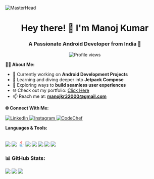 
![MasterHead](https://user-images.githubusercontent.com/88922867/195992222-55c97f69-d7cc-4927-8876-988cb94b0056.gif)

<h1 align="center">Hey there! 👋 I'm Manoj Kumar</h1>

<h3 align="center">A Passionate Android Developer from India 🚀</h3>

<p align="center">
  <img src="https://komarev.com/ghpvc/?username=themanojkr&label=Profile%20views&color=0e75b6&style=flat" alt="Profile views" />
</p>

**👨‍💻 About Me:**

- 🔭 Currently working on **Android Development Projects**  
- 🌱 Learning and diving deeper into **Jetpack Compose**  
- 🎯 Exploring ways to **build seamless user experiences**  
- 🌐 Check out my portfolio: <a href="https://themanojkr.github.io/Portfolio/" target="_blank">Click Here</a>
- 📫 Reach me at: **manojkr32000@gmail.com**

**🌐 Connect With Me:**
<p align="left">
  <a href="https://linkedin.com/in/manojkumar7255" target="_blank">
    <img src="https://raw.githubusercontent.com/rahuldkjain/github-profile-readme-generator/master/src/images/icons/Social/linked-in-alt.svg" alt="LinkedIn" height="30" width="40"/>
  </a>
  <a href="https://instagram.com/techxdeveloper" target="_blank">
    <img src="https://raw.githubusercontent.com/rahuldkjain/github-profile-readme-generator/master/src/images/icons/Social/instagram.svg" alt="Instagram" height="30" width="40"/>
  </a>
  <a href="https://www.codechef.com/users/manojkumar5" target="_blank">
    <img src="https://cdn.jsdelivr.net/npm/simple-icons@3.1.0/icons/codechef.svg" alt="CodeChef" height="30" width="40"/>
  </a>
</p>

**Languages & Tools:** 

<br>
<code><img height="20" src="https://github.com/user-attachments/assets/0fd6776a-a872-4fe6-9b17-1cf6f6d32a74"></code>
<code><img height="20" src="https://www.vectorlogo.zone/logos/kotlinlang/kotlinlang-icon.svg"></code>
<code><img height="20" src="https://raw.githubusercontent.com/devicons/devicon/master/icons/java/java-original.svg"></code>
<code><img height="20" src="https://github.com/user-attachments/assets/96106f0a-73de-4052-b8f0-cc5aa009753e"></code>
<code><img height="20" src="https://github.com/user-attachments/assets/20e3c754-a0c2-45ff-ac13-9c13d04ddded"></code>
<code><img height="20" src="https://www.vectorlogo.zone/logos/git-scm/git-scm-icon.svg"></code>
<code><img height="20" src="https://github.com/user-attachments/assets/5b08dfb1-4d83-4f3b-93d1-672d4af4204d"></code>
<code><img height="20" src="https://github.com/user-attachments/assets/cd915c77-6ab5-4152-9509-4c63bd3f4a83"></code>



### 📊 GitHub Stats:

<img width=400 src='https://github-readme-stats.vercel.app/api?username=themanojkr&theme=vue-dark&show_icons=true&hide_border=true&count_private=true' />
<img width=400 src='https://github-readme-streak-stats.herokuapp.com/?user=themanojkr&theme=vue-dark&hide_border=true' />
<img width=400 src='https://github-readme-stats.vercel.app/api/top-langs/?username=themanojkr&theme=vue-dark&show_icons=true&hide_border=true&layout=compact' />


